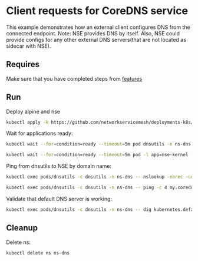 # Client requests for CoreDNS service

This example demonstrates how an external client configures DNS from the connected endpoint. 
Note: NSE provides DNS by itself. Also, NSE could provide configs for any other external DNS servers(that are not located as sidecar with NSE).

## Requires

Make sure that you have completed steps from [features](../)

## Run

Deploy alpine and nse
```bash
kubectl apply -k https://github.com/networkservicemesh/deployments-k8s/examples/features/dns?ref=9edf8de70b8909ddc0582290a324361f16533ad2
```

Wait for applications ready:
```bash
kubectl wait --for=condition=ready --timeout=5m pod dnsutils -n ns-dns
```
```bash
kubectl wait --for=condition=ready --timeout=5m pod -l app=nse-kernel -n ns-dns
```

Ping from dnsutils to NSE by domain name:
```bash
kubectl exec pods/dnsutils -c dnsutils -n ns-dns -- nslookup -norec -nodef my.coredns.service
```
```bash
kubectl exec pods/dnsutils -c dnsutils -n ns-dns -- ping -c 4 my.coredns.service
```

Validate that default DNS server is working:
```bash
kubectl exec pods/dnsutils -c dnsutils -n ns-dns -- dig kubernetes.default A kubernetes.default AAAA | grep "kubernetes.default.svc.cluster.local"
```

## Cleanup

Delete ns:
```bash
kubectl delete ns ns-dns
```
